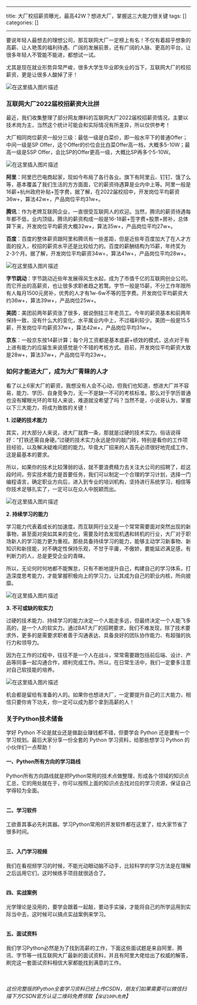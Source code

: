 
--- 
title:  大厂校招薪资曝光，最高42W？想进大厂，掌握这三大能力很关键 
tags: []
categories: [] 

---
要说年轻人最想去的理想公司，那互联网大厂一定榜上有名！不仅有着超乎想象的高薪、让人艳羡的福利待遇、广阔的发展前景，还有广阔的人脉、更高的平台，让很多年轻人不管能不能进，都想试一试。

尤其是现在就业形势异常严峻，很多大学生毕业即失业的当下，互联网大厂的校招薪资，更是让很多人酸掉了牙！

<img src="https://img-blog.csdnimg.cn/71bd5381926442059a6cd53bc2940259.jpeg#pic_center" alt="在这里插入图片描述">

### 互联网大厂2022届校招薪资大比拼

最近，我们收集整理了部分网友爆料的互联网大厂2022届校招薪资情况，主要以技术岗为主，当然这个统计可能会和实际情况有所差异，所以仅供参考！

大厂相同岗位薪资一般分三级：最低一级是白菜价，即一般水平下的普通Offer；中间一级是SP Offer，这个Offer的价位会比白菜Offer高一档，大概多5-10W；最高一级是SSP Offer，会比SP的Offer更高一级，大概比SP再多个5-10W。

<img src="https://img-blog.csdnimg.cn/ca9811ff240b4bee8130f1a011d61ea5.jpeg#pic_center" alt="在这里插入图片描述">

**阿里**：阿里巴巴电商起家，现如今布局了各行各业。旗下有阿里云、钉钉、饿了么等，基本覆盖了我们生活的方方面面，它的薪资待遇算是业内中上等。阿里一般是16薪+杭州政府补贴+签字费，据了解，在2022届校招中，开发岗位平均薪资36w+，算法42w+，产品岗位平均31w+。

**腾讯**：作为老牌互联网企业，一直很受互联网人的欢迎。当然，腾讯的薪资待遇每年都不低，业内顶级。腾讯的薪资构成一般是16-18薪+签字费+股票+房补，总体算下来，开发岗位平均薪资大概32w+，算法35w+，产品岗位平均27w+。

**百度**：百度的整体薪资跟阿里和腾讯有一些差距，但是近些年百度加大了在人才方面的投入，校招的薪资水平还是比较给力的。百度的薪酬结构为15薪，年终奖为2-3个月。据了解，开发岗位平均薪资34w+，算法41w+，产品岗位平均28w+。

<img src="https://img-blog.csdnimg.cn/c1b02d7f7b8d489fb064d64cbd2c4e71.jpeg#pic_center" alt="在这里插入图片描述">

**字节跳动**：字节跳动近些年发展得风生水起，成为了市值千亿的互联网创业公司。而它开出的高薪资，也让很多求职者趋之若鹜。字节一般是15薪，不分工作年限所有人每月1500元房补，优秀的人才有1w-6w不等的签字费。开发岗位平均薪资大约36w+，算法39w+，产品岗位25w+。

**美团**：美团前两年薪资涨了很多，据说倒挂三年老员工。今年的薪资基本和前两年保持一致，没有什么大的变化，水平属业内中上，不过福利较少。美团一般是15.5薪，开发岗位平均薪资37w+，算法42w+，产品岗位平均31w+。

**京东**：一般京东按14薪计算；每个月工资都是基本底薪+绩效的模式，这点对于有上进有能力的应届生来说感觉是个不错的考核方式。目前，开发岗位平均薪资大致是28w+，算法37w+，产品岗位平均23w+。

### 如何才能进大厂，成为大厂青睐的人才

看了以上6家大厂的薪资，我想没有人会不心动，但我们也知道，想进大厂并不容易，能力、学历、自身竞争力，无一不是缺一不可的考核标准。那么对于学历普通也没有耀眼光环的年轻人来说，难道就没希望了吗？当然不是，小说哥认为，掌握以下三大能力，将成为致胜的关键！

**1. 过硬的技术能力**

其实，对大部分人来说，进大厂就靠一条，那就是过硬的技术实力。俗话说得好：“打铁还需自身硬。”过硬的技术实力永远是你的敲门砖，特别是看你的工作项目经验，以及解决疑难问题的能力。毕竟大厂招来的人首先必须很好地完成工作，这是最基本的要求。

所以，如果你的技术比较薄弱的话，就不要浪费精力去关注大公司的招聘了，趁这段时间，夯实技术能力是首要任务，我们可以制定一个合理的学习计划，选择一门编程语言，确定职业方向后，进入到专业的培训机构，坚持进行系统学习，相信等你技术足够扎实了，一定可以在众人中脱颖而出。

<img src="https://img-blog.csdnimg.cn/49dd893026174e9782833381b24b262f.jpeg#pic_center" alt="在这里插入图片描述">

**2. 持续学习的能力**

学习能力代表着成长的加速度。而互联网行业又是一个常常需要面对突然出现的新事物，甚至面对突如其来的变化，需要及时去发现机遇和转机的行业，大厂对于职场新人的学习能力更为重视。那些具备持续学习的能力，能够主动学习新事物、新知识和新技能，对不确定性保持乐观，不甘于平庸，不傲娇，要能延迟满足感，有判断力的人，总是更受企业的青睐。

所以，无论何时何地都不能懈怠，只有不断地提升自己，构建自己的学习体系，打造深度思考能力，才能掌握积极向上的学习力，让其成为自己的职业内核，所向披靡。

<img src="https://img-blog.csdnimg.cn/bea07d5a5c714005ac717e3ce38c11e9.jpeg#pic_center" alt="在这里插入图片描述">

**3. 不可或缺的软实力**

过硬的技术能力、持续学习的能力决定一个人能走多远，但最终决定一个人能飞多高的，是一个人的软实力。通过BAT大厂的招聘要求，我们不难发现，除了技术要求外，更多的是需要求职者善于沟通表达、具备良好的团队协作能力、有超强的执行力和领导力。

因为在工作的过程中，往往不是一个人在战斗，常常需要跟包括前后端、设计、产品等同事一起沟通合作，顺利完成工作。所以，在日常生活中，我们一定要多注意对自己软技能的培养。

<img src="https://img-blog.csdnimg.cn/c0f2f9f6abd24f289088137f6cb13338.jpeg#pic_center" alt="在这里插入图片描述">

机会都是留给有准备的人的。如果你也想进大厂，一定要提升自己的三大能力，相信只要你肯下功夫，你一定可以成为那个拿到高薪的人！

### 关于Python技术储备

学好 Python 不论是就业还是做副业赚钱都不错，但要学会 Python 还是要有一个学习规划。最后大家分享一份全套的 Python 学习资料，给那些想学习 Python 的小伙伴们一点帮助！

#### 一、Python所有方向的学习路线

Python所有方向路线就是把Python常用的技术点做整理，形成各个领域的知识点汇总，它的用处就在于，你可以按照上面的知识点去找对应的学习资源，保证自己学得较为全面。

<img src="https://img-blog.csdnimg.cn/img_convert/9f49b566129f47b8a67243c1008edf79.png" alt="">

#### 二、学习软件

工欲善其事必先利其器。学习Python常用的开发软件都在这里了，给大家节省了很多时间。

<img src="https://img-blog.csdnimg.cn/img_convert/8c4513c1a906b72cbf93031e6781512b.png" alt="">

#### 三、入门学习视频

我们在看视频学习的时候，不能光动眼动脑不动手，比较科学的学习方法是在理解之后运用它们，这时候练手项目就很适合了。

<img src="https://img-blog.csdnimg.cn/afc935d834c5452090670f48eda180e0.png?x-oss-process=image/watermark,type_d3F5LXplbmhlaQ,shadow_50,text_Q1NETiBA56iL5bqP5aqb56eD56eD,size_20,color_FFFFFF,t_70,g_se,x_16#pic_center" alt="">

#### 四、实战案例

光学理论是没用的，要学会跟着一起敲，要动手实操，才能将自己的所学运用到实际当中去，这时候可以搞点实战案例来学习。

<img src="https://img-blog.csdnimg.cn/img_convert/252731a671c1fb70aad5355a2c5eeff0.png" alt="">

#### 五、面试资料

我们学习Python必然是为了找到高薪的工作，下面这些面试题是来自阿里、腾讯、字节等一线互联网大厂最新的面试资料，并且有阿里大佬给出了权威的解答，刷完这一套面试资料相信大家都能找到满意的工作。

<img src="https://img-blog.csdnimg.cn/img_convert/6c361282296f86381401c05e862fe4e9.png" alt=""> <img src="https://img-blog.csdnimg.cn/img_convert/d2d978bb523c810abca3abe69e09bc1a.png" alt="">

###### 这份完整版的Python全套学习资料已经上传CSDN，朋友们如果需要可以微信扫描下方CSDN官方认证二维码免费领取【`保证100%免费`】

<img src="https://img-blog.csdnimg.cn/1d2a69f2d57e4d1cb444037b17af8607.png" alt="">
